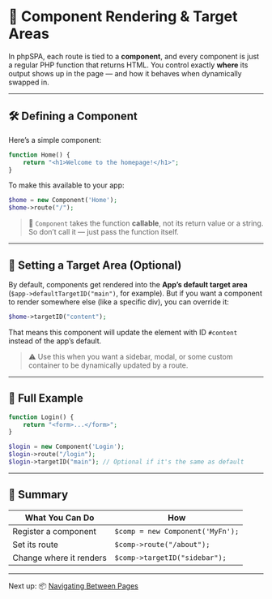 # 🧩 Component Rendering & Target Areas

In phpSPA, each route is tied to a **component**, and every component is just a regular PHP function that returns HTML. You control exactly **where** its output shows up in the page — and how it behaves when dynamically swapped in.

---

## 🛠️ Defining a Component

Here’s a simple component:

```php
function Home() {
    return "<h1>Welcome to the homepage!</h1>";
}
```

To make this available to your app:

```php
$home = new Component('Home');
$home->route("/");
```

> 🔸 `Component` takes the function **callable**, not its return value or a string. So don’t call it — just pass the function itself.

---

## 🎯 Setting a Target Area (Optional)

By default, components get rendered into the **App’s default target area** (`$app->defaultTargetID("main")`, for example).
But if you want a component to render somewhere else (like a specific div), you can override it:

```php
$home->targetID("content");
```

That means this component will update the element with ID `#content` instead of the app’s default.

> ⚠️ Use this when you want a sidebar, modal, or some custom container to be dynamically updated by a route.

---

## 🔁 Full Example

```php
function Login() {
    return "<form>...</form>";
}

$login = new Component('Login');
$login->route("/login");
$login->targetID("main"); // Optional if it's the same as default
```

---

## 🧠 Summary

| What You Can Do         | How                              |
| ----------------------- | -------------------------------- |
| Register a component    | `$comp = new Component('MyFn');` |
| Set its route           | `$comp->route("/about");`        |
| Change where it renders | `$comp->targetID("sidebar");`    |

---

Next up: 📦 [Navigating Between Pages](./9-navigating-between-pages.md)
